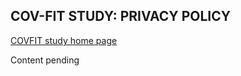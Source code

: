 ## COV-FIT STUDY: PRIVACY POLICY

[COVFIT study home page](https://www.shelbysturrock.com/covfit/index)

Content pending
